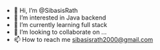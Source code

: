 - 👋 Hi, I’m @SibasisRath
- 👀 I’m interested in Java backend 
- 🌱 I’m currently learning full stack 
- 💞️ I’m looking to collaborate on ...
- 📫 How to reach me sibasisrath2000@gmail.com

<!---
SibasisRath/SibasisRath is a ✨ special ✨ repository because its `README.md` (this file) appears on your GitHub profile.
You can click the Preview link to take a look at your changes.
--->
